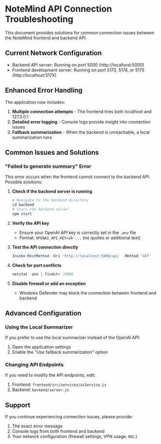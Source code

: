 # NoteMind API Connection Troubleshooting

This document provides solutions for common connection issues between the NoteMind frontend and backend API.

## Current Network Configuration

- Backend API server: Running on port 5000 (http://localhost:5000)
- Frontend development server: Running on port 5173, 5174, or 5175 (http://localhost:517X)

## Enhanced Error Handling

The application now includes:

1. **Multiple connection attempts** - The frontend tries both localhost and 127.0.0.1
2. **Detailed error logging** - Console logs provide insight into connection issues
3. **Fallback summarization** - When the backend is unreachable, a local summarization runs

## Common Issues and Solutions

### "Failed to generate summary" Error

This error occurs when the frontend cannot connect to the backend API. Possible solutions:

1. **Check if the backend server is running**
   ```powershell
   # Navigate to the backend directory
   cd backend
   # Start the backend server
   npm start
   ```

2. **Verify the API key**
   - Ensure your OpenAI API key is correctly set in the `.env` file
   - Format: `OPENAI_API_KEY=sk-...` (no quotes or additional text)

3. **Test the API connection directly**
   ```powershell
   Invoke-RestMethod -Uri 'http://localhost:5000/api' -Method 'GET'
   ```

4. **Check for port conflicts**
   ```powershell
   netstat -ano | findstr :5000
   ```

5. **Disable firewall or add an exception**
   - Windows Defender may block the connection between frontend and backend

## Advanced Configuration

### Using the Local Summarizer

If you prefer to use the local summarizer instead of the OpenAI API:

1. Open the application settings
2. Enable the "Use fallback summarization" option

### Changing API Endpoints

If you need to modify the API endpoints, edit:

1. Frontend: `frontend/src/services/aiService.js`
2. Backend: `backend/server.js`

## Support

If you continue experiencing connection issues, please provide:

1. The exact error message
2. Console logs from both frontend and backend
3. Your network configuration (firewall settings, VPN usage, etc.)

